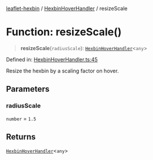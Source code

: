 [leaflet-hexbin](../../../globals.md) / [HexbinHoverHandler](../index.md) / resizeScale

# Function: resizeScale()

> **resizeScale**(`radiusScale`): [`HexbinHoverHandler`](../../../interfaces/HexbinHoverHandler.md)\<`any`\>

Defined in: [HexbinHoverHandler.ts:45](https://github.com/lsdch/leaflet-hexbin/blob/e2b720325181d81c5f275d3289caeb47e903396b/packages/leaflet-hexbin/src/HexbinHoverHandler.ts#L45)

Resize the hexbin by a scaling factor on hover.

## Parameters

### radiusScale

`number` = `1.5`

## Returns

[`HexbinHoverHandler`](../../../interfaces/HexbinHoverHandler.md)\<`any`\>
